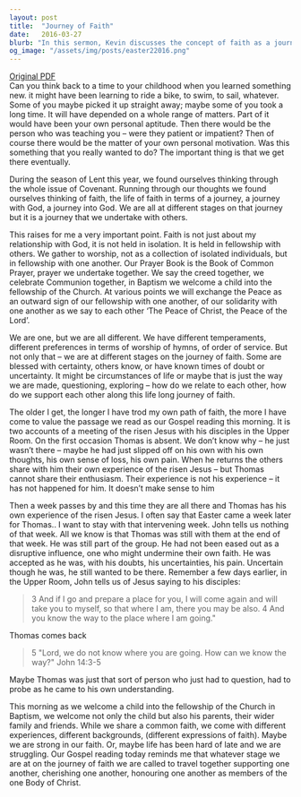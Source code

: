 ```yaml
---
layout: post
title:  "Journey of Faith"
date:   2016-03-27
blurb: "In this sermon, Kevin discusses the concept of faith as a journey, emphasizing that it is not an isolated experience but one that is shared in fellowship with others. He explores the different stages of this journey, acknowledging the presence of doubt and uncertainty. The sermon highlights the story of Thomas, who despite his doubts and uncertainties, remained part of the group, illustrating the importance of support and acceptance in the faith community."
og_image: "/assets/img/posts/easter22016.png"
---
```

[Original PDF](/assets/pdf/easter22016.pdf)    
Can you think back to a time to your childhood when you learned something new. it might have been learning to ride a bike, to swim, to sail, whatever. Some of you maybe picked it up straight away; maybe some of you took a long time. It will have depended on a whole range of matters. Part of it would have been your own personal aptitude. Then there would be the person who was teaching you – were they patient or impatient? Then of course there would be the matter of your own personal motivation. Was this something that you really wanted to do? The important thing is that we get there eventually.

During the season of Lent this year, we found ourselves thinking through the whole issue of Covenant. Running through our thoughts we found ourselves thinking of faith, the life of faith in terms of a journey, a journey with God, a journey into God. We are all at different stages on that journey but it is a journey that we undertake with others.

This raises for me a very important point. Faith is not just about my relationship with God, it is not held in isolation. It is held in fellowship with others. We gather to worship, not as a collection of isolated individuals, but in fellowship with one another. Our Prayer Book is the Book of Common Prayer, prayer we undertake together. We say the creed together, we celebrate Communion together, in Baptism we welcome a child into the fellowship of the Church. At various points we will exchange the Peace as an outward sign of our fellowship with one another, of our solidarity with one another as we say to each other ‘The Peace of Christ, the Peace of the Lord’.

We are one, but we are all different. We have different temperaments, different preferences in terms of worship of hymns, of order of service. But not only that – we are at different stages on the journey of faith. Some are blessed with certainty, others know, or have known times of doubt or uncertainty. It might be circumstances of life or maybe that is just the way we are made, questioning, exploring – how do we relate to each other, how do we support each other along this life long journey of faith.

The older I get, the longer I have trod my own path of faith, the more I have come to value the passage we read as our Gospel reading this morning. It is two accounts of a meeting of the risen Jesus with his disciples in the Upper Room. On the first occasion Thomas is absent. We don’t know why – he just wasn’t there – maybe he had just slipped off on his own with his own thoughts, his own sense of loss, his own pain. When he returns the others share with him their own experience of the risen Jesus – but Thomas cannot share their enthusiasm. Their experience is not his experience – it has not happened for him. It doesn’t make sense to him

Then a week passes by and this time they are all there and Thomas has his own experience of the risen Jesus. I often say that Easter came a week later for Thomas.. I want to stay with that intervening week. John tells us nothing of that week. All we know is that Thomas was still with them at the end of that week. He was still part of the group. He had not been eased out as a disruptive influence, one who might undermine their own faith. He was accepted as he was, with his doubts, his uncertainties, his pain. Uncertain though he was, he still wanted to be there. Remember a few days earlier, in the Upper Room, John tells us of Jesus saying to his disciples:

> 3 And if I go and prepare a place for you, I will come again and will take you to myself, so that where I am, there you may be also. 4 And you know the way to the place where I am going."

Thomas comes back

> 5 "Lord, we do not know where you are going. How can we know the way?" John 14:3-5

Maybe Thomas was just that sort of person who just had to question, had to probe as he came to his own understanding.

This morning as we welcome a child into the fellowship of the Church in Baptism, we welcome not only the child but also his parents, their wider family and friends. While we share a common faith, we come with different experiences, different backgrounds, (different expressions of faith). Maybe we are strong in our faith. Or, maybe life has been hard of late and we are struggling. Our Gospel reading today reminds me that whatever stage we are at on the journey of faith we are called to travel together supporting one another, cherishing one another, honouring one another as members of the one Body of Christ.
